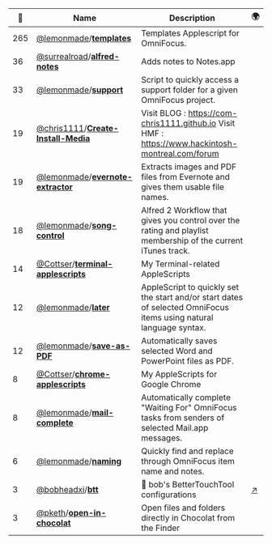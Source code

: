|:star2: | Name | Description | 🌍|
|---|---|---|---|
|265|[@lemonmade](https://github.com/lemonmade)/[**templates**](https://github.com/lemonmade/templates)|Templates Applescript for OmniFocus.||
|36|[@surrealroad](https://github.com/surrealroad)/[**alfred-notes**](https://github.com/surrealroad/alfred-notes)|Adds notes to Notes.app||
|33|[@lemonmade](https://github.com/lemonmade)/[**support**](https://github.com/lemonmade/support)|Script to quickly access a support folder for a given OmniFocus project.||
|19|[@chris1111](https://github.com/chris1111)/[**Create-Install-Media**](https://github.com/chris1111/Create-Install-Media)|Visit BLOG : https://com-chris1111.github.io Visit HMF : https://www.hackintosh-montreal.com/forum ||
|19|[@lemonmade](https://github.com/lemonmade)/[**evernote-extractor**](https://github.com/lemonmade/evernote-extractor)|Extracts images and PDF files from Evernote and gives them usable file names.||
|18|[@lemonmade](https://github.com/lemonmade)/[**song-control**](https://github.com/lemonmade/song-control)|Alfred 2 Workflow that gives you control over the rating and playlist membership of the current iTunes track.||
|14|[@Cottser](https://github.com/Cottser)/[**terminal-applescripts**](https://github.com/Cottser/terminal-applescripts)|My Terminal-related AppleScripts||
|12|[@lemonmade](https://github.com/lemonmade)/[**later**](https://github.com/lemonmade/later)|AppleScript to quickly set the start and/or start dates of selected OmniFocus items using natural language syntax.||
|12|[@lemonmade](https://github.com/lemonmade)/[**save-as-PDF**](https://github.com/lemonmade/save-as-PDF)|Automatically saves selected Word and PowerPoint files as PDF.||
|8|[@Cottser](https://github.com/Cottser)/[**chrome-applescripts**](https://github.com/Cottser/chrome-applescripts)|My AppleScripts for Google Chrome||
|8|[@lemonmade](https://github.com/lemonmade)/[**mail-complete**](https://github.com/lemonmade/mail-complete)|Automatically complete "Waiting For" OmniFocus tasks from senders of selected Mail.app messages.||
|6|[@lemonmade](https://github.com/lemonmade)/[**naming**](https://github.com/lemonmade/naming)|Quickly find and replace through OmniFocus item name and notes.||
|3|[@bobheadxi](https://github.com/bobheadxi)/[**btt**](https://github.com/bobheadxi/btt)|📸 bob's BetterTouchTool configurations|[:arrow_upper_right:](https://bettertouchtool.com)|
|3|[@pketh](https://github.com/pketh)/[**open-in-chocolat**](https://github.com/pketh/open-in-chocolat)|Open files and folders directly in Chocolat from the Finder||

